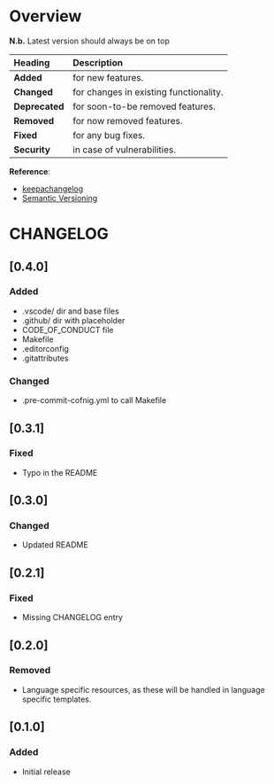 # Overview

__N.b.__ Latest version should always be on top

| Heading        | Description                            |
| :------------- | :------------------------------------- |
| __Added__      | for new features.                      |
| __Changed__    | for changes in existing functionality. |
| __Deprecated__ | for soon-to-be removed features.       |
| __Removed__    | for now removed features.              |
| __Fixed__      | for any bug fixes.                     |
| __Security__   | in case of vulnerabilities.            |

__Reference__:
* [keepachangelog](https://keepachangelog.com/en/1.0.0/)
* [Semantic Versioning](https://semver.org/)

# CHANGELOG

## [0.4.0]

### Added

* .vscode/ dir and base files
* .github/ dir with placeholder
* CODE_OF_CONDUCT file
* Makefile
* .editorconfig
* .gitattributes

### Changed

* .pre-commit-cofnig.yml to call Makefile

## [0.3.1]

### Fixed

* Typo in the README

## [0.3.0]

### Changed

* Updated README

## [0.2.1]

### Fixed

* Missing CHANGELOG entry

## [0.2.0]

### Removed

* Language specific resources, as these will be handled in language specific
  templates.

## [0.1.0]

### Added

* Initial release